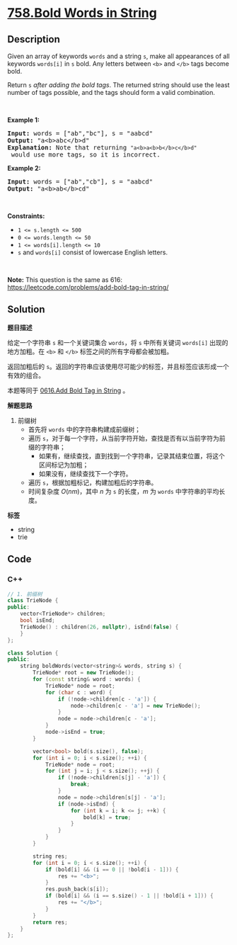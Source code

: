 # [758.Bold Words in String](https://leetcode.com/problems/bold-words-in-string/description/)

## Description

<p>Given an array of keywords <code>words</code> and a string <code>s</code>, make all appearances of all keywords <code>words[i]</code> in <code>s</code> bold. Any letters between <code>&lt;b&gt;</code> and <code>&lt;/b&gt;</code> tags become bold.</p>

<p>Return <code>s</code> <em>after adding the bold tags</em>. The returned string should use the least number of tags possible, and the tags should form a valid combination.</p>

<p>&nbsp;</p>
<p><strong class="example">Example 1:</strong></p>

<pre>
<strong>Input:</strong> words = [&quot;ab&quot;,&quot;bc&quot;], s = &quot;aabcd&quot;
<strong>Output:</strong> &quot;a&lt;b&gt;abc&lt;/b&gt;d&quot;
<strong>Explanation:</strong> Note that returning <code>&quot;a&lt;b&gt;a&lt;b&gt;b&lt;/b&gt;c&lt;/b&gt;d&quot;</code> would use more tags, so it is incorrect.
</pre>

<p><strong class="example">Example 2:</strong></p>

<pre>
<strong>Input:</strong> words = [&quot;ab&quot;,&quot;cb&quot;], s = &quot;aabcd&quot;
<strong>Output:</strong> &quot;a&lt;b&gt;ab&lt;/b&gt;cd&quot;
</pre>

<p>&nbsp;</p>
<p><strong>Constraints:</strong></p>

<ul>
  <li><code>1 &lt;= s.length &lt;= 500</code></li>
  <li><code>0 &lt;= words.length &lt;= 50</code></li>
  <li><code>1 &lt;= words[i].length &lt;= 10</code></li>
  <li><code>s</code> and <code>words[i]</code> consist of lowercase English letters.</li>
</ul>

<p>&nbsp;</p>
<p><strong>Note:</strong> This question is the same as 616: <a href="https://leetcode.com/problems/add-bold-tag-in-string/" target="_blank">https://leetcode.com/problems/add-bold-tag-in-string/</a></p>

## Solution

**题目描述**

给定一个字符串 `s` 和一个关键词集合 `words`，将 `s` 中所有关键词 `words[i]` 出现的地方加粗。在 `<b>` 和 `</b>` 标签之间的所有字母都会被加粗。

返回加粗后的 `s`。返回的字符串应该使用尽可能少的标签，并且标签应该形成一个有效的组合。

本题等同于 [0616.Add Bold Tag in String](0616.add-bold-tag-in-string.md) 。

**解题思路**

1. 前缀树
   - 首先将 `words` 中的字符串构建成前缀树；
   - 遍历 `s`，对于每一个字符，从当前字符开始，查找是否有以当前字符为前缀的字符串；
     - 如果有，继续查找，直到找到一个字符串，记录其结束位置，将这个区间标记为加粗；
     - 如果没有，继续查找下一个字符。
   - 遍历 `s`，根据加粗标记，构建加粗后的字符串。
   - 时间复杂度 $O(nm)$，其中 $n$ 为 `s` 的长度，$m$ 为 `words` 中字符串的平均长度。

**标签**

- string
- trie

<!-- code start -->
## Code

### C++

```cpp
// 1. 前缀树
class TrieNode {
public:
    vector<TrieNode*> children;
    bool isEnd;
    TrieNode() : children(26, nullptr), isEnd(false) {
    }
};

class Solution {
public:
    string boldWords(vector<string>& words, string s) {
        TrieNode* root = new TrieNode();
        for (const string& word : words) {
            TrieNode* node = root;
            for (char c : word) {
                if (!node->children[c - 'a']) {
                    node->children[c - 'a'] = new TrieNode();
                }
                node = node->children[c - 'a'];
            }
            node->isEnd = true;
        }

        vector<bool> bold(s.size(), false);
        for (int i = 0; i < s.size(); ++i) {
            TrieNode* node = root;
            for (int j = i; j < s.size(); ++j) {
                if (!node->children[s[j] - 'a']) {
                    break;
                }
                node = node->children[s[j] - 'a'];
                if (node->isEnd) {
                    for (int k = i; k <= j; ++k) {
                        bold[k] = true;
                    }
                }
            }
        }

        string res;
        for (int i = 0; i < s.size(); ++i) {
            if (bold[i] && (i == 0 || !bold[i - 1])) {
                res += "<b>";
            }
            res.push_back(s[i]);
            if (bold[i] && (i == s.size() - 1 || !bold[i + 1])) {
                res += "</b>";
            }
        }
        return res;
    }
};
```

<!-- code end -->
